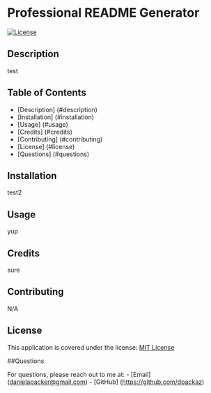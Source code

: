 # Professional README Generator

  [![License](https://img.shields.io/badge/License-MIT-yellow.svg)](https://opensource.org/licenses/MIT)

  ## Description
  test

  ## Table of Contents
  - [Description] (#description)
  - [Installation] (#installation)
  - [Usage] (#usage)
  - [Credits] (#credits)
  - [Contributing] (#contributing)
  - [License] (#license)
  - [Questions] (#questions)

  ## Installation
  test2

  ## Usage
  yup

  ## Credits
  sure

  ## Contributing
  N/A

  ## License
  This application is covered under the license: [MIT License](https://opensource.org/licenses/MIT)

  ##Questions

  For questions, please reach out to me at:
    - [Email] (danielapacker@gmail.com)
    - [GitHub] (https://github.com/dpackaz)

  